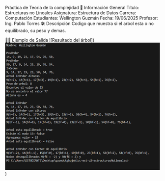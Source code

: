 Práctica de Teoria de la complejidad
📌 Información General
Título: Estructuras no Lineales
Asignatura: Estructura de Datos
Carrera: Computación
Estudiantes: Wellington Guzmán
Fecha: 19/06/2025
Profesor: Ing. Pablo Torres
🛠️ Descripción
Codigo que muestra si el arbol esta o no equilibrado, su peso y demas.

🧑‍💻 Ejemplo de Salida
![Resultado del árbol](![alt text](image.png))